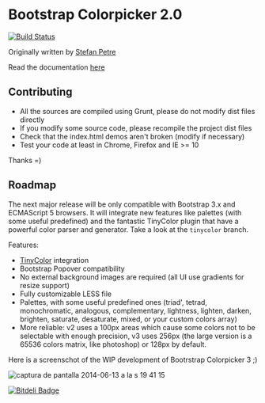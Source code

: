 # Bootstrap Colorpicker 2.0

[![Build Status](https://travis-ci.org/mjolnic/bootstrap-colorpicker.png)](https://travis-ci.org/mjolnic/bootstrap-colorpicker)

Originally written by [Stefan Petre](http://www.eyecon.ro/)

Read the documentation [here](http://mjolnic.github.io/bootstrap-colorpicker/)

## Contributing

* All the sources are compiled using Grunt, please do not modify dist files directly
* If you modify some source code, please recompile the project dist files
* Check that the index.html demos aren't broken (modify if necessary)
* Test your code at least in Chrome, Firefox and IE >= 10

Thanks =)


## Roadmap

The next major release will be only compatible with Bootstrap 3.x and ECMAScript 5 browsers.
It will integrate new features like palettes (with some useful predefined) and the fantastic
TinyColor plugin that have a powerful color parser and generator. Take a look at the `tinycolor`
branch.

Features:

* [TinyColor](https://github.com/bgrins/TinyColor) integration
* Bootstrap Popover compatibility
* No external background images are required (all UI use gradients for resize support)
* Fully customizable LESS file
* Palettes, with some useful predefined ones (triad', tetrad, monochromatic, analogous, complementary,
  lightness, lighten, darken, brighten, saturate, desaturate, mixed, or your custom colors array)
* More reliable: v2 uses a 100px areas which cause some colors not to be selectable with enough precision, v3 uses 256px (the large version is a 65536 colors matrix, like photoshop) or 128px by default.


Here is a screenschot of the WIP development of Bootrstrap Colorpicker 3 ;)

![captura de pantalla 2014-06-13 a la s 19 41 15](https://cloud.githubusercontent.com/assets/122741/3273246/01ca6326-f322-11e3-8180-bc8596d82256.png)


[![Bitdeli Badge](https://d2weczhvl823v0.cloudfront.net/mjolnic/bootstrap-colorpicker/trend.png)](https://bitdeli.com/free "Bitdeli Badge")

